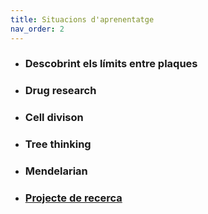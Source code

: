 ```yaml
---
title: Situacions d'aprenentatge
nav_order: 2
---
```


- ### Descobrint els límits entre plaques
- ### Drug research
- ### Cell divison
- ### Tree thinking
- ### Mendelarian
- ### [Projecte de recerca](pages/learning-scenarios/research-project)

